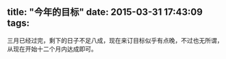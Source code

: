 title: "今年的目标"
date: 2015-03-31 17:43:09
tags:
---

三月已经过完，剩下的日子不足八成，现在来订目标似乎有点晚，不过也无所谓，从现在开始十二个月内达成即可。

